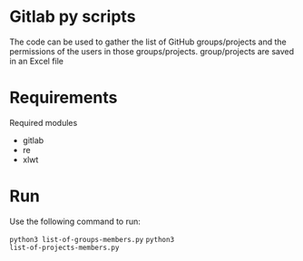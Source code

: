# Gitlab py scripts
The code can be used to gather the list of GitHub groups/projects and the permissions of the users in those groups/projects. group/projects are saved in an Excel file



# Requirements
Required modules

* gitlab
* re
* xlwt


# Run
Use the following command to run:

<code>python3 list-of-groups-members.py</code>
<code>python3 list-of-projects-members.py</code>
